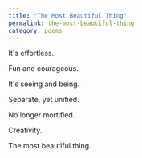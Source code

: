 ```yaml
---
title: "The Most Beautiful Thing"
permalink: the-most-beautiful-thing
category: poems
---
```


It's effortless.

Fun and courageous.

It's seeing and being.

Separate, yet unified.

No longer mortified.

Creativity.

The most beautiful thing.
